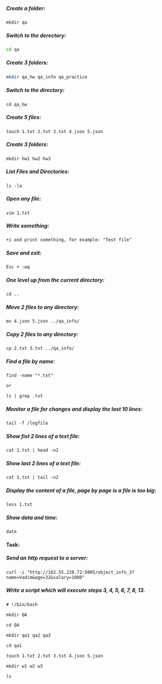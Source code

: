 ##### Create a folder:
```fish
mkdir qa
```
##### Switch to the derectory:
```bash
cd qa
```
##### Create 3 folders:
```bash
mkdir qa_hw qa_info qa_practice
```
##### Switch to the directory:
```
cd qa_hw
```
##### Create 5 files:
```
touch 1.txt 2.txt 3.txt 4.json 5.json
```
##### Create 3 folders:
```
mkdir hw1 hw2 hw3
```
##### List Files and Directories:
```
ls -la
```
##### Open any file:
```
vim 1.txt
```
##### Write something:
```
+i and print something, for example: "Test file"
```
##### Save and exit:
```
Esc + :wq
```
##### One level up from the current directory:
```
cd ..
```
##### Move 2 files to any directory:
```
mv 4.json 5.json ../qa_info/
```
##### Copy 2 files to any directory:
```
cp 2.txt 3.txt ../qa_info/
```
##### Find a file by name:
```
find -name "*.txt"

or

ls | grep .txt
```
##### Monitor a file for changes and display the last 10 lines:
```
tail -f /logfile
```
##### Show fist 2 lines of a text file:
```
cat 1.txt | head -n2
```
##### Show last 2 lines of a text file:
```
cat 1.txt | tail -n2
```
##### Display the content of a file, page by page is a file is too big:
```
less 1.txt
```
##### Show data and time:
```
date
```
#### Task:

##### Send an http request to a server:
```
curl -i "http://162.55.220.72:5005/object_info_3?name=Vadim&age=32&salary=1000"
```
##### Write a script which will execute steps 3, 4, 5, 6, 7, 8, 13.

~~~shell
# !/bin/bash

mkdir QA

cd QA

mkdir qa1 qa2 qa3

cd qa1

touch 1.txt 2.txt 3.txt 4.json 5.json

mkdir w1 w2 w3

ls
~~~
